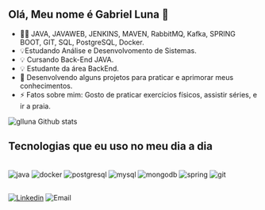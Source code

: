 ## Olá, Meu nome é Gabriel Luna 👋

- 🧑‍💻 JAVA, JAVAWEB, JENKINS, MAVEN, RabbitMQ, Kafka, SPRING BOOT, GIT, SQL, PostgreSQL, Docker.
- 💡Estudando Análise e Desenvolvomento de Sistemas.
- 💡 Cursando Back-End JAVA.
- 💡 Estudante da área BackEnd.
- 🎯 Desenvolvendo alguns projetos para praticar e aprimorar meus conhecimentos.
- ⚡ Fatos sobre mim: Gosto de praticar exercícios físicos, assistir séries, e ir a praia.



![glluna Github stats](https://github-readme-stats.vercel.app/api/top-langs/?username=glluna&hide_progress=true)
## Tecnologias que eu uso no meu dia a dia

<div style="dysplay: inline_block"><br/>
  <img align="center" alt="java" src="https://img.shields.io/badge/Java-ED8B00?style=for-the-badge&logo=openjdk&logoColor=white"/>
  <img align="center" alt="docker" src="https://img.shields.io/badge/Docker-2496ED?style=for-the-badge&logo=docker&logoColor=white"/>
  <img align="center" alt="postgresql" src="https://img.shields.io/badge/PostgreSQL-316192?style=for-the-badge&logo=postgresql&logoColor=white"/>
  <img align="center" alt="mysql" src="https://img.shields.io/badge/MySQL-00000F?style=for-the-badge&logo=mysql&logoColor=white"/>
  <img align="center" alt="mongodb" src="https://img.shields.io/badge/MongoDB-4EA94B?style=for-the-badge&logo=mongodb&logoColor=white"/>
  <img align="center" alt="spring" src="https://img.shields.io/badge/Spring-6DB33F?style=for-the-badge&logo=spring&logoColor=white"/>
  <img align="center" alt="git" src="https://img.shields.io/badge/Git-F05032?style=for-the-badge&logo=git&logoColor=white"/>

</div>

##

[![Linkedin](https://img.shields.io/badge/LinkedIn-0077B5?style=for-the-badge&logo=linkedin&logoColor=white)](https://www.linkedin.com/in/gabriel-luna-java)
![Email](https://img.shields.io/badge/Microsoft_Outlook-0078D4?style=for-the-badge&logo=microsoft-outlook&logoColor=white)


